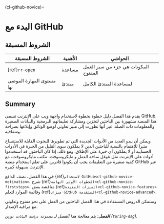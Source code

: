 (cl-github-novice)=
# البدء مع GitHub

## الشروط المسبقة

| الشروط المسبقة           | الأهمية | الحواشي                              |
| ------------------------ | ------- | ------------------------------------ |
| {ref}`rr-open`           | مساعدة  | المكونات هي جزء من سير العمل المفتوح |
| مستوى المهارة الموصى بها | مبتدئ   | لمساعدة المبتدئ الكامل               |

## Summary

يقدم هذا الفصل دليل خطوة بخطوة لاستخدام واجهة ويب على الإنترنت تسمى GitHub. هذا المنصة مشهورة بين الباحثين لتخزين ومشاركة تعليماتهم البرمجية والبيانات الصغيرة والمعلومات ذات الصلة. غير أنها تطورت إلى منبر تعاوني لوضع الوثائق وإبلاغها بصراحة وشفافية.

ويمكن أن يبدو العديد من الأدوات الجديدة التي تم تطويرها للبحوث القابلة للاستنساخ مثيرا للاهتمام بالنسبة للباحثين الذين لا يملكون سوى القليل من الخبرة في الأدوات الحسابية أو لا يملكون أي خبرة على الإطلاق. ومع ذلك، إذا كان الباحثون قد استخدموا أدوات على الإنترنت مثل غوغل ساحة العمل و مايكروسوفت، مكتب مايكروسوفت، مع كمية صغيرة من التعليمات يجب أن يكونوا قادرين على تعلم استخدام منصة GitHub عبر الإنترنت بسهولة كبيرة.

في هذا الفصل، نصف الدافع {ref}`لاستخدام GitHub<cl-github-novice-motivation>`، شرح {ref}`الخطوات الأولى الهامة<cl-github-novice-firststeps>`، مناقشة بعض {ref}`الميزات المفيدة<cl-github-novice-features>` وقائمة الموارد لتعلم {ref}`ميزات GitHub المتقدمة<cl-github-novice-advanced>`.

وستمكن الدروس المستفادة في هذا الفصل الباحثين من العمل على نحو مفتوح وتعاوني مع مراقبة الإصدار.

***الفصل**: يتم معالجة هذا الفصل لـ `مجموعة دراسة البيانات تورين` (`turing-dsg`).*
